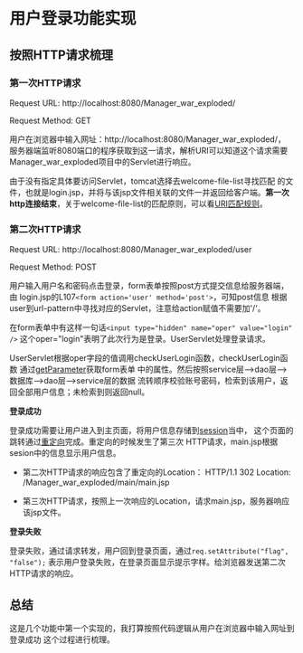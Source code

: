 # 用户登录功能实现

## 按照HTTP请求梳理

### 第一次HTTP请求

Request URL: http://localhost:8080/Manager_war_exploded/

Request Method: GET

用户在浏览器中输入网址：http://localhost:8080/Manager_war_exploded/，
服务器端监听8080端口的程序获取到这一请求，解析URI可以知道这个请求需要
Manager_war_exploded项目中的Servlet进行响应。

由于没有指定具体要访问Servlet，tomcat选择去welcome-file-list寻找匹配
的文件，也就是login.jsp，并将与该jsp文件相关联的文件一并返回给客户端。**第一次
http连接结束**，关于welcome-file-list的匹配原则，可以看[URI匹配规则](
URI匹配规则.md)。

### 第二次HTTP请求

Request URL: http://localhost:8080/Manager_war_exploded/user

Request Method: POST

用户输入用户名和密码点击登录，form表单按照post方式提交信息给服务器端，由
login.jsp的L107`<form action='user' method='post'>`，可知post信息
根据user到url-pattern中寻找对应的Servlet，注意给action赋值不需要加'/'。

在form表单中有这样一句话`<input type="hidden" name="oper" value="login" />`
这个oper="login"表明了此次行为是登录。UserServlet处理登录请求。

UserServlet根据oper字段的值调用checkUserLogin函数，checkUserLogin函数
通过[getParameter](getParameter和getAttribute.md)获取form表单
中的属性。然后按照service层-->dao层-->数据库-->dao层-->service层的数据
流转顺序校验账号密码，检索到该用户，返回全部用户信息；未检索到则返回null。

**登录成功**

登录成功需要让用户进入到主页面，将用户信息存储到[session](session.md)当中，
这个页面的跳转通过[重定向](重定向和请求转发.md)完成。重定向的时候发生了第三次
HTTP请求，main.jsp根据sesion中的信息显示用户信息。

- 第二次HTTP请求的响应包含了重定向的Location： HTTP/1.1 302 Location:
  /Manager_war_exploded/main/main.jsp
  
- 第三次HTTP请求，按照上一次响应的Location，请求main.jsp，服务器响应
  该jsp文件。

**登录失败**

登录失败，通过请求转发，用户回到登录页面，通过`req.setAttribute("flag", "false");`
表示用户登录失败，在登录页面显示提示字样。给浏览器发送第二次HTTP请求的响应。

## 总结

这是几个功能中第一个实现的，我打算按照代码逻辑从用户在浏览器中输入网址到登录成功
这个过程进行梳理。